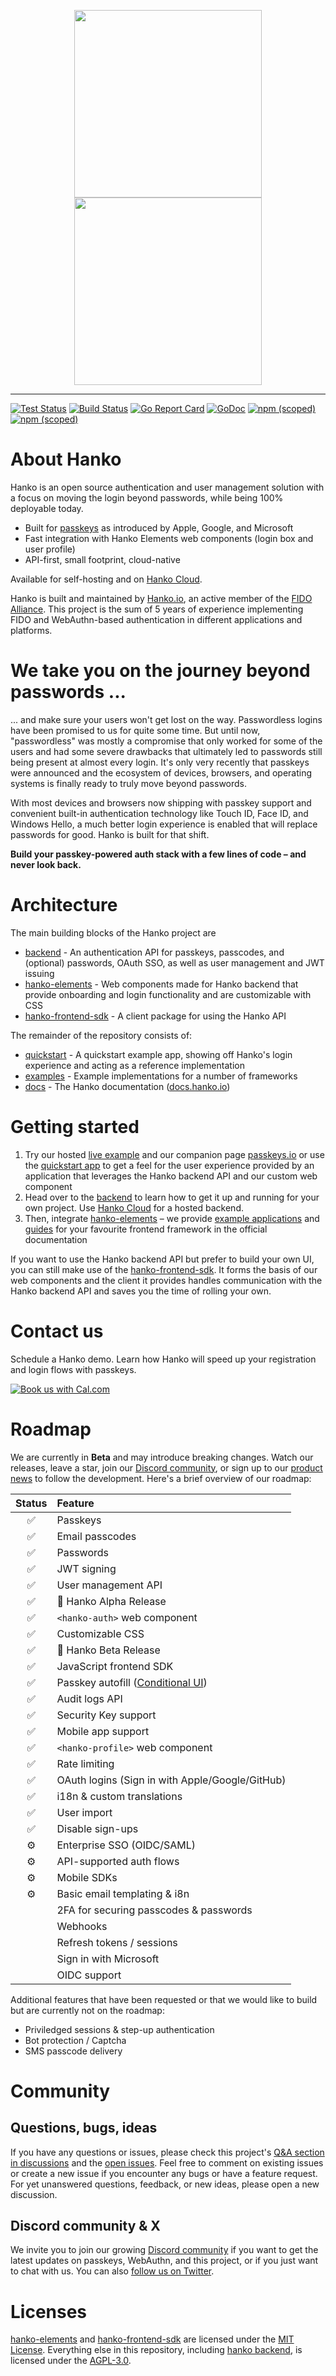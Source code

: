 <p align="center">
  <img width="300" src="https://user-images.githubusercontent.com/20115649/176922807-fb92327a-15d5-4568-a4e7-78093cea045e.svg?sanitize=true#gh-light-mode-only">
  <img width="300" src="https://user-images.githubusercontent.com/20115649/176922819-61dfb644-529f-4f81-a577-7daa47185300.svg?sanitize=true#gh-dark-mode-only">
</p>

---
[![Test Status](https://github.com/teamhanko/hanko/actions/workflows/codeql-analysis.yml/badge.svg)](https://github.com/teamhanko/hanko/actions/workflows/codeql-analysis.yml)
[![Build Status](https://github.com/teamhanko/hanko/workflows/Go/badge.svg)](https://github.com/teamhanko/hanko/actions/workflows/go.yml)
[![Go Report Card](https://goreportcard.com/badge/github.com/teamhanko/hanko)](https://goreportcard.com/report/github.com/teamhanko/hanko)
[![GoDoc](https://godoc.org/github.com/teamhanko/hanko?status.svg)](https://godoc.org/github.com/teamhanko/hanko)
[![npm (scoped)](https://img.shields.io/npm/v/@teamhanko/hanko-elements?label=hanko-elements)](https://www.npmjs.com/package/@teamhanko/hanko-elements)
[![npm (scoped)](https://img.shields.io/npm/v/@teamhanko/hanko-frontend-sdk?label=hanko-frontend-sdk)](https://www.npmjs.com/package/@teamhanko/hanko-frontend-sdk)

# About Hanko
Hanko is an open source authentication and user management solution with a focus on moving the login beyond passwords, while being 100% deployable today.

- Built for [passkeys](https://www.passkeys.io) as introduced by Apple, Google, and Microsoft
- Fast integration with Hanko Elements web components (login box and user profile)
- API-first, small footprint, cloud-native

Available for self-hosting and on [Hanko Cloud](https://www.hanko.io).

Hanko is built and maintained by [Hanko.io](https://www.hanko.io), an active member of the [FIDO Alliance](https://fidoalliance.org/company/hanko/). This project is the sum of 5 years of experience implementing FIDO and WebAuthn-based authentication in different applications and platforms.

# We take you on the journey beyond passwords ...
... and make sure your users won't get lost on the way. Passwordless logins have been promised to us for quite some time. But until now, "passwordless" was mostly a compromise that only worked for some of the users and had some severe drawbacks that ultimately led to passwords still being present at almost every login. It's only very recently that passkeys were announced and the ecosystem of devices, browsers, and operating systems is finally ready to truly move beyond passwords.

With most devices and browsers now shipping with passkey support and convenient built-in authentication technology like Touch ID, Face ID, and Windows Hello, a much better login experience is enabled that will replace passwords for good. Hanko is built for that shift.

**Build your passkey-powered auth stack with a few lines of code – and never look back.**

# Architecture
The main building blocks of the Hanko project are
- [backend](/backend/README.md) - An authentication API for passkeys, passcodes, and (optional) passwords, OAuth SSO, as well as user management and JWT issuing
- [hanko-elements](/frontend/elements/README.md) - Web components made for Hanko backend that provide onboarding and login functionality and are customizable with CSS
- [hanko-frontend-sdk](/frontend/frontend-sdk/README.md) - A client package for using the Hanko API

The remainder of the repository consists of:
- [quickstart](/quickstart) - A quickstart example app, showing off Hanko's login experience and acting as a reference implementation
- [examples](frontend/examples) - Example implementations for a number of frameworks
- [docs](/docs) - The Hanko documentation ([docs.hanko.io](https://docs.hanko.io))

# Getting started
1. Try our hosted [live example](https://example.hanko.io) and our companion page [passkeys.io](https://www.passkeys.io) or use the [quickstart app](/quickstart/README.md) to get a feel for the user experience provided by an application that leverages the Hanko backend API and our custom web component
2. Head over to the [backend](/backend/README.md) to learn how to get it up and running for your own project. Use [Hanko Cloud](https://cloud.hanko.io) for a hosted backend.
3. Then, integrate [hanko-elements](/frontend/elements/README.md) – we provide [example applications](frontend/examples/README.md) and [guides](https://docs.hanko.io/guides/frontend) for your favourite frontend framework in the official documentation

If you want to use the Hanko backend API but prefer to build your own UI, you can still make use of the [hanko-frontend-sdk](/frontend/frontend-sdk/README.md). It forms the basis of our web components and the client it provides handles communication with the Hanko backend API and saves you the time of rolling your own.

# Contact us
Schedule a Hanko demo. Learn how Hanko will speed up your registration and login flows with passkeys.

<a target="_blank" href="https://cal.com/team/hanko/demo"><img alt="Book us with Cal.com"  src="https://cal.com/book-with-cal-light.svg" /></a>


# Roadmap
We are currently in **Beta** and may introduce breaking changes. Watch our releases, leave a star, join our [Discord community](https://www.hanko.io/community), or sign up to our [product news](https://www.hanko.io/updates) to follow the development. Here's a brief overview of our roadmap:

| Status | Feature |
|:------:| :--- |
|✅| Passkeys |
|✅| Email passcodes |
|✅| Passwords |
|✅| JWT signing |
|✅| User management API |
|✅| 📢 Hanko Alpha Release |
|✅| `<hanko-auth>` web component |
|✅| Customizable CSS |
|✅| 📢 Hanko Beta Release |
|✅| JavaScript frontend SDK |
|✅| Passkey autofill ([Conditional UI](https://github.com/w3c/webauthn/wiki/Explainer:-WebAuthn-Conditional-UI)) |
|✅| Audit logs API |
|✅| Security Key support |
|✅| Mobile app support |
|✅| `<hanko-profile>` web component |
|✅| Rate limiting |
|✅| OAuth logins (Sign in with Apple/Google/GitHub) |
|✅| i18n & custom translations |
|✅| User import |
|✅| Disable sign-ups |
|⚙️| Enterprise SSO (OIDC/SAML) |
|⚙️| API-supported auth flows |
|⚙️| Mobile SDKs |
|⚙️| Basic email templating & i8n |
| | 2FA for securing passcodes & passwords |
| | Webhooks |
| | Refresh tokens / sessions |
| | Sign in with Microsoft |
| | OIDC support |

Additional features that have been requested or that we would like to build but are currently not on the roadmap:
- Priviledged sessions & step-up authentication
- Bot protection / Captcha
- SMS passcode delivery

# Community
## Questions, bugs, ideas
If you have any questions or issues, please check this project's [Q&A section in discussions](https://github.com/teamhanko/hanko/discussions/categories/q-a) and the [open issues](https://github.com/teamhanko/hanko/issues). Feel free to comment on existing issues or create a new issue if you encounter any bugs or have a feature request. For yet unanswered questions, feedback, or new ideas, please open a new discussion.

## Discord community & X
We invite you to join our growing [Discord community](https://www.hanko.io/community) if you want to get the latest updates on passkeys, WebAuthn, and this project, or if you just want to chat with us. You can also [follow us on Twitter](https://x.com/hanko_io).

# Licenses
[hanko-elements](frontend/elements) and [hanko-frontend-sdk](frontend/frontend-sdk) are licensed under the [MIT License](frontend/elements/LICENSE). Everything else in this repository, including [hanko backend](backend), is licensed under the [AGPL-3.0](/LICENSE).
